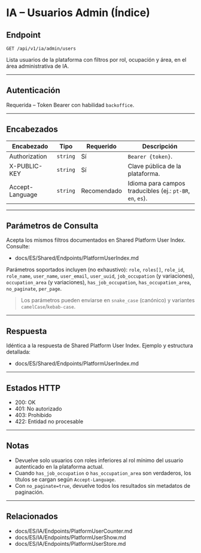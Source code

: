 # IA – Usuarios Admin (Índice)

## Endpoint

`GET /api/v1/ia/admin/users`

Lista usuarios de la plataforma con filtros por rol, ocupación y área, en el área administrativa de IA.

---

## Autenticación

Requerida – Token Bearer con habilidad `backoffice`.

---

## Encabezados

| Encabezado | Tipo | Requerido | Descripción |
| ---------- | ---- | --------- | ----------- |
| Authorization | `string` | Sí | `Bearer {token}`. |
| X-PUBLIC-KEY | `string` | Sí | Clave pública de la plataforma. |
| Accept-Language | `string` | Recomendado | Idioma para campos traducibles (ej.: `pt-BR`, `en`, `es`). |

---

## Parámetros de Consulta

Acepta los mismos filtros documentados en Shared Platform User Index. Consulte:

- docs/ES/Shared/Endpoints/PlatformUserIndex.md

Parámetros soportados incluyen (no exhaustivo): `role`, `roles[]`, `role_id`, `role_name`, `user_name`, `user_email`, `user_uuid`, `job_occupation` (y variaciones), `occupation_area` (y variaciones), `has_job_occupation`, `has_occupation_area`, `no_paginate`, `per_page`.

> Los parámetros pueden enviarse en `snake_case` (canónico) y variantes `camelCase`/`kebab-case`.

---

## Respuesta

Idéntica a la respuesta de Shared Platform User Index. Ejemplo y estructura detallada:

- docs/ES/Shared/Endpoints/PlatformUserIndex.md

---

## Estados HTTP

- 200: OK
- 401: No autorizado
- 403: Prohibido
- 422: Entidad no procesable

---

## Notas

- Devuelve solo usuarios con roles inferiores al rol mínimo del usuario autenticado en la plataforma actual.
- Cuando `has_job_occupation` o `has_occupation_area` son verdaderos, los títulos se cargan según `Accept-Language`.
- Con `no_paginate=true`, devuelve todos los resultados sin metadatos de paginación.

---

## Relacionados

- docs/ES/IA/Endpoints/PlatformUserCounter.md
- docs/ES/IA/Endpoints/PlatformUserShow.md
- docs/ES/IA/Endpoints/PlatformUserStore.md
